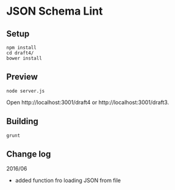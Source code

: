 # JSON Schema Lint

## Setup

```
npm install
cd draft4/
bower install
```

## Preview

```
node server.js
```
Open http://localhost:3001/draft4 or http://localhost:3001/draft3.

## Building

```
grunt
```

## Change log

2016/06
- added function fro loading JSON from file